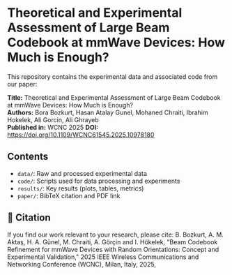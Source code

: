 # Theoretical and Experimental Assessment of Large Beam Codebook at mmWave Devices: How Much is Enough?


This repository contains the experimental data and associated code from our paper:

**Title:** Theoretical and Experimental Assessment of Large Beam Codebook at mmWave Devices: How Much is Enough?  
**Authors:** Bora Bozkurt, Hasan Atalay Gunel, Mohaned Chraiti, Ibrahim Hokelek, Ali Gorcin, Ali Ghrayeb                              
**Published in:** WCNC 2025 
**DOI:** https://doi.org/10.1109/WCNC61545.2025.10978180
 

## Contents
- `data/`: Raw and processed experimental data
- `code/`: Scripts used for data processing and experiments
- `results/`: Key results (plots, tables, metrics)
- `paper/`: BibTeX citation and PDF link

## 📖 Citation

If you find our work relevant to your research, please cite: 
B. Bozkurt, A. M. Aktaş, H. A. Günel, M. Chraiti, A. Görçin and I. Hökelek, "Beam Codebook Refinement for mmWave Devices with Random Orientations: Concept and Experimental Validation," 2025 IEEE Wireless Communications and Networking Conference (WCNC), Milan, Italy, 2025,

